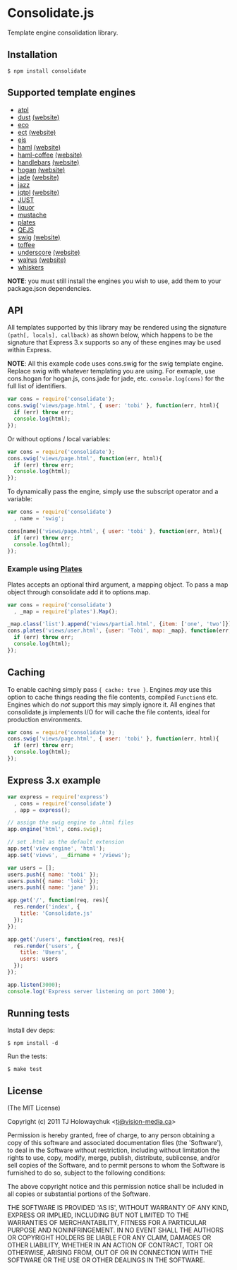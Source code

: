 # Consolidate.js

  Template engine consolidation library.

## Installation

    $ npm install consolidate

## Supported template engines

  - [atpl](https://github.com/soywiz/atpl.js)
  - [dust](https://github.com/akdubya/dustjs) [(website)](http://akdubya.github.com/dustjs/)
  - [eco](https://github.com/sstephenson/eco)
  - [ect](https://github.com/baryshev/ect) [(website)](http://ectjs.com/)
  - [ejs](https://github.com/visionmedia/ejs)
  - [haml](https://github.com/visionmedia/haml.js) [(website)](http://haml-lang.com/)
  - [haml-coffee](https://github.com/9elements/haml-coffee) [(website)](http://haml-lang.com/)
  - [handlebars](https://github.com/wycats/handlebars.js/) [(website)](http://handlebarsjs.com/)
  - [hogan](https://github.com/twitter/hogan.js) [(website)](http://twitter.github.com/hogan.js/)
  - [jade](https://github.com/visionmedia/jade) [(website)](http://jade-lang.com/)
  - [jazz](https://github.com/shinetech/jazz)
  - [jqtpl](https://github.com/kof/node-jqtpl) [(website)](http://api.jquery.com/category/plugins/templates/)
  - [JUST](https://github.com/baryshev/just)
  - [liquor](https://github.com/chjj/liquor)
  - [mustache](https://github.com/janl/mustache.js)
  - [plates](https://github.com/flatiron/plates)
  - [QEJS](https://github.com/jepso/QEJS)
  - [swig](https://github.com/paularmstrong/swig) [(website)](http://paularmstrong.github.com/swig/)
  - [toffee](https://github.com/malgorithms/toffee)
  - [underscore](https://github.com/documentcloud/underscore) [(website)](http://documentcloud.github.com/underscore/)
  - [walrus](https://github.com/jeremyruppel/walrus) [(website)](http://documentup.com/jeremyruppel/walrus/)
  - [whiskers](https://github.com/gsf/whiskers.js/tree/)

__NOTE__: you must still install the engines you wish to use, add them to your package.json dependencies.

## API

  All templates supported by this library may be rendered using the signature `(path[, locals], callback)` as shown below, which happens to be the signature that Express 3.x supports so any of these engines may be used within Express.

__NOTE__: All this example code uses cons.swig for the swig template engine. Replace swig with whatever templating you are using. For exmaple, use cons.hogan for hogan.js, cons.jade for jade, etc. `console.log(cons)` for the full list of identifiers.

```js
var cons = require('consolidate');
cons.swig('views/page.html', { user: 'tobi' }, function(err, html){
  if (err) throw err;
  console.log(html);
});
```

  Or without options / local variables:

```js
var cons = require('consolidate');
cons.swig('views/page.html', function(err, html){
  if (err) throw err;
  console.log(html);
});
```

  To dynamically pass the engine, simply use the subscript operator and a variable:

```js
var cons = require('consolidate')
  , name = 'swig';

cons[name]('views/page.html', { user: 'tobi' }, function(err, html){
  if (err) throw err;
  console.log(html);
});
```
### Example using [Plates](https://github.com/flatiron/plates)

Plates accepts an optional third argument, a mapping object. To pass a map object through consolidate add it to options.map.

```js
var cons = require('consolidate')
  , _map = require('plates').Map();

_map.class('list').append('views/partial.html', {item: ['one', 'two']});
cons.plates('views/user.html', {user: 'Tobi', map: _map}, function(err, html) {
  if (err) throw err;
  console.log(html);
});
```

## Caching

 To enable caching simply pass `{ cache: true }`. Engines _may_ use this option to cache things reading the file contents, compiled `Function`s etc. Engines which do _not_ support this may simply ignore it. All engines that consolidate.js implements I/O for will cache the file contents, ideal for production environments.

```js
var cons = require('consolidate');
cons.swig('views/page.html', { user: 'tobi' }, function(err, html){
  if (err) throw err;
  console.log(html);
});
```

## Express 3.x example

```js
var express = require('express')
  , cons = require('consolidate')
  , app = express();

// assign the swig engine to .html files
app.engine('html', cons.swig);

// set .html as the default extension 
app.set('view engine', 'html');
app.set('views', __dirname + '/views');

var users = [];
users.push({ name: 'tobi' });
users.push({ name: 'loki' });
users.push({ name: 'jane' });

app.get('/', function(req, res){
  res.render('index', {
    title: 'Consolidate.js'
  });
});

app.get('/users', function(req, res){
  res.render('users', {
    title: 'Users',
    users: users
  });
});

app.listen(3000);
console.log('Express server listening on port 3000');
```

## Running tests

  Install dev deps:
  
    $ npm install -d

  Run the tests:

    $ make test

## License 

(The MIT License)

Copyright (c) 2011 TJ Holowaychuk &lt;tj@vision-media.ca&gt;

Permission is hereby granted, free of charge, to any person obtaining
a copy of this software and associated documentation files (the
'Software'), to deal in the Software without restriction, including
without limitation the rights to use, copy, modify, merge, publish,
distribute, sublicense, and/or sell copies of the Software, and to
permit persons to whom the Software is furnished to do so, subject to
the following conditions:

The above copyright notice and this permission notice shall be
included in all copies or substantial portions of the Software.

THE SOFTWARE IS PROVIDED 'AS IS', WITHOUT WARRANTY OF ANY KIND,
EXPRESS OR IMPLIED, INCLUDING BUT NOT LIMITED TO THE WARRANTIES OF
MERCHANTABILITY, FITNESS FOR A PARTICULAR PURPOSE AND NONINFRINGEMENT.
IN NO EVENT SHALL THE AUTHORS OR COPYRIGHT HOLDERS BE LIABLE FOR ANY
CLAIM, DAMAGES OR OTHER LIABILITY, WHETHER IN AN ACTION OF CONTRACT,
TORT OR OTHERWISE, ARISING FROM, OUT OF OR IN CONNECTION WITH THE
SOFTWARE OR THE USE OR OTHER DEALINGS IN THE SOFTWARE.
